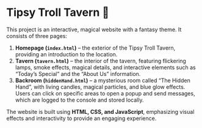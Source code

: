 # Tipsy Troll Tavern 🧌

This project is an interactive, magical website with a fantasy theme. It consists of three pages:  

1. **Homepage (`index.html`)** – the exterior of the Tipsy Troll Tavern, providing an introduction to the location.  
2. **Tavern (`tavern.html`)** – the interior of the tavern, featuring flickering lamps, smoke effects, magical details, and interactive elements such as “Today’s Special” and the “About Us” information.  
3. **Backroom (`hiddenHand.html`)** – a mysterious room called “The Hidden Hand”, with living candles, magical particles, and blue glow effects. Users can click on specific areas to open a popup and send messages, which are logged to the console and stored locally.  

The website is built using **HTML, CSS, and JavaScript**, emphasizing visual effects and interactivity to provide an engaging experience.